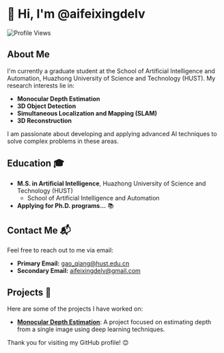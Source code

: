 # 👋 Hi, I'm @aifeixingdelv 

![Profile Views](https://komarev.com/ghpvc/?username=aifeixingdelv&color=blue)

## About Me

I'm currently a graduate student at the School of Artificial Intelligence and Automation, Huazhong University of Science and Technology (HUST). My research interests lie in:

- **Monocular Depth Estimation** 
- **3D Object Detection** 
- **Simultaneous Localization and Mapping (SLAM)** 
- **3D Reconstruction** 

I am passionate about developing and applying advanced AI techniques to solve complex problems in these areas.

## Education 🎓

- **M.S. in Artificial Intelligence**, Huazhong University of Science and Technology (HUST)
    - School of Artificial Intelligence and Automation 
- **Applying for Ph.D. programs...** 📚

## Contact Me 📬

Feel free to reach out to me via email:

- **Primary Email:** gao_qiang@hust.edu.cn
- **Secondary Email:** aifeixingdelv@gmail.com

## Projects 🚀

Here are some of the projects I have worked on:

- [**Monocular Depth Estimation**](https://github.com/aifeixingdelv/monocular-depth-estimation): A project focused on estimating depth from a single image using deep learning techniques.

Thank you for visiting my GitHub profile! 😊
